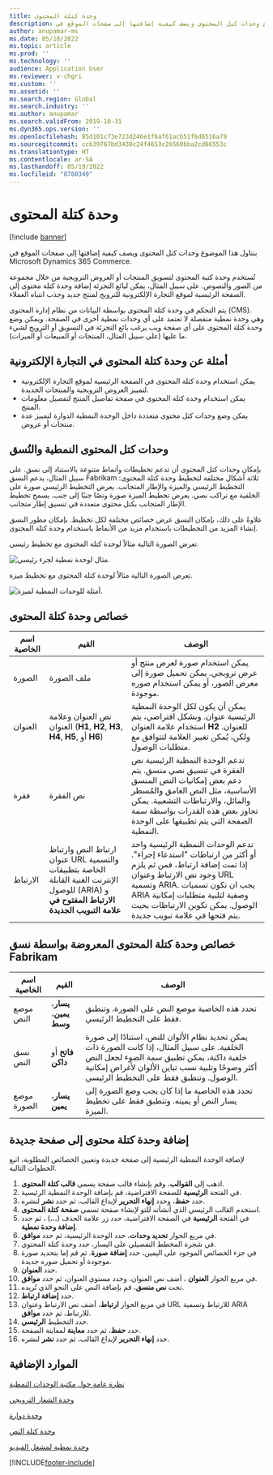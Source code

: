 ```yaml
---
title: وحدة كتلة المحتوى
description: يتناول هذا الموضوع وحدات كتل المحتوى ويصف كيفية إضافتها إلى صفحات الموقع في Microsoft Dynamics 365 Commerce.
author: anupamar-ms
ms.date: 05/18/2022
ms.topic: article
ms.prod: ''
ms.technology: ''
audience: Application User
ms.reviewer: v-chgri
ms.custom: ''
ms.assetid: ''
ms.search.region: Global
ms.search.industry: ''
ms.author: anupamar
ms.search.validFrom: 2019-10-31
ms.dyn365.ops.version: ''
ms.openlocfilehash: 85d101c73e723d246e1f6af61acb51f6d6516a79
ms.sourcegitcommit: ccb39767bd3430c24f4653c26560bba2cd66553c
ms.translationtype: HT
ms.contentlocale: ar-SA
ms.lasthandoff: 05/19/2022
ms.locfileid: "8780349"
---
```

# <a name="content-block-module"></a>وحدة كتلة المحتوى

[!include [banner](includes/banner.md)]

يتناول هذا الموضوع وحدات كتل المحتوى ويصف كيفية إضافتها إلى صفحات الموقع في Microsoft Dynamics 365 Commerce.

تُستخدم وحدة كتبة المحتوى لتسويق المنتجات أو العروض الترويجية من خلال مجموعة من الصور والنصوص. على سبيل المثال، يمكن لبائع التجزئة إضافة وحدة كتلة محتوى إلى الصفحة الرئيسية لموقع التجارة الإلكترونية للترويج لمنتج جديد وجذب انتباه العملاء.

يتم التحكم في وحدة كتلة المحتوى بواسطة البيانات من نظام إدارة المحتوى (CMS). وهي وحدة نمطية منفصلة لا تعتمد على أي وحدات نمطية أخرى في الصفحة. ويمكن وضع وحدة كتلة المحتوى على أي صفحة ويب يرغب بائع التجزئة في التسويق أو الترويج لشيء ما عليها (على سبيل المثال، المنتجات أو المبيعات أو الميزات).

## <a name="examples-of-content-block-module-in-e-commerce"></a>أمثلة عن وحدة كتلة المحتوى في التجارة الإلكترونية

- يمكن استخدام وحدة كتلة المحتوى في الصفحة الرئيسية لموقع التجارة الإلكترونية لتمييز العروض الترويجية والمنتجات الجديدة.
- يمكن استخدام وحدة كتلة المحتوى في صفحة تفاصيل المنتج لتفصيل معلومات المنتج.
- يمكن وضع وحدات كتل محتوى متعددة داخل الوحدة النمطية الدوارة‬ لتمييز عدة منتجات أو عروض.

## <a name="content-block-modules-and-themes"></a>وحدات كتل المحتوى النمطية والنُسق

بإمكان وحدات كتل المحتوى أن تدعم تخطيطات وأنماط متنوعة بالاستناد إلى نسق. على سبيل المثال، يدعم النسق Fabrikam ثلاثة أشكال مختلفة لتخطيط وحدة كتلة المحتوى: التخطيط الرئيسي والميزة والإطار المتجانب. يعرض التخطيط الرئيسي صورة على الخلفية مع تراكب نصي. يعرض تخطيط الميزة صورة ونصًا جنبًا إلى جنب. يسمح تخطيط الإطار المتجانب بكتل محتوى متعددة في تنسيق إطار متجانب.

علاوةً على ذلك، بإمكان النسق عرض خصائص مختلفة لكل تخطيط. بإمكان مطور النسق إنشاء المزيد من التخطيطات باستخدام مزيد من الأنماط باستخدام وحدة كتلة المحتوى.

تعرض الصورة التالية مثالاً لوحدة كتلة المحتوى مع تخطيط رئيسي.

![مثال لوحدة نمطية لجزء رئيسي.](./media/Hero.PNG)

تعرض الصورة التالية مثالاً لوحدة كتلة المحتوى مع تخطيط ميزة.

![أمثلة للوحدات النمطية لميزة.](./media/Feature.PNG)

## <a name="content-block-module-properties"></a>خصائص وحدة كتلة المحتوى

| اسم الخاصية  | القيم | الوصف |
|----------------|--------|-------------|
| الصورة          | ملف الصورة | يمكن استخدام صورة لعرض منتج أو عرض ترويجي. يمكن تحميل صورة إلى معرض الصور، أو يمكن استخدام صوره موجودة. |
| العنوان        | نص العنوان وعلامة العنوان (**H1**, **H2**, **H3**, **H4**, **H5**, أو **H6**) | يمكن أن يكون لكل الوحدة النمطية الرئيسية عنوان. وبشكل افتراضي، يتم استخدام علامة العنوان **H2** للعنوان. ولكن، يُمكن تغيير العلامة لتتوافق مع متطلبات الوصول. |
| فقرة      | نص الفقرة | تدعم الوحدة النمطية الرئيسية نص الفقرة في تنسيق نصي منسق. يتم دعم بعض إمكانيات النص المنسق الأساسية، مثل النص الغامق والمُسطر والمائل، والارتباطات التشعبية. يمكن تجاوز بعض هذه القدرات بواسطة سمة الصفحة التي يتم تطبيقها على الوحدة النمطية. |
| الارتباط           | ارتباط النص وارتباط عنوان URL والتسمية الخاصة بتطبيقات الإنترنت الغنية القابلة للوصول (ARIA) و **الارتباط المفتوح في علامة التبويب الجديدة** | تدعم الوحدات النمطية الرئيسية واحد أو أكثر من ارتباطات "استدعاء إجراء". إذا تمت إضافة ارتباط، فمن ثم يلزم وجود نص الارتباط وعنوان URL وتسمية ARIA. يجب ان تكون تسميات ARIA وصفية لتلبية متطلبات إمكانية الوصول. يمكن تكوين الارتباطات بحيث يتم فتحها في علامة تبويب جديدة. |

## <a name="content-block-module-properties-exposed-by-the-fabrikam-theme"></a>خصائص وحدة كتلة المحتوى المعروضة بواسطة نسق Fabrikam 

| اسم الخاصية  | القيم | ‏‏الوصف |
|----------------|--------|-------------|
| موضع النص | **يسار**، **يمين**، **وسط** | تحدد هذه الخاصية موضع النص على الصورة. وتنطبق فقط على التخطيط الرئيسي. |
| نسق النص     | **فاتح** أو **داكن** | يمكن تحديد نظام الألوان للنص، استنادًا إلى صورة الخلفية. على سبيل المثال، إذا كانت الصورة ذات خلفية داكنة، يمكن تطبيق سمة الضوء لجعل النص أكثر وضوحًا وتلبية نسب تباين الألوان لأغراض إمكانية الوصول. وتنطبق فقط على التخطيط الرئيسي.|
| موضع الصورة       | **يسار**، **يمين** | تحدد هذه الخاصية ما إذا كان يجب وضع الصورة إلى يسار النص أو يمينه. وتنطبق فقط على تخطيط الميزة.  |

## <a name="add-a-content-block-module-to-a-new-page"></a>إضافة وحدة كتلة محتوى إلى صفحة جديدة

لإضافة الوحدة النمطية الرئيسية إلى صفحة جديدة وتعيين الخصائص المطلوبة، اتبع الخطوات التالية.

1. اذهب إلى **القوالب**، وقم بإنشاء قالب صفحة يسمى **قالب كتلة المحتوى**.
1. في الفتحة **الرئيسية** للصفحة الافتراضية، قم بإضافة الوحدة النمطية الرئيسية.
1. حدد **حفظ**، وحدد **إنهاء التحرير** لإيداع القالب، ثم حدد **نشر** لنشره.
1. استخدم القالب الرئيسي الذي أنشأته للتو لإنشاء صفحة تسمى **صفحة كتلة المحتوى**.
1. في الفتحة **الرئيسية** في الصفحة الافتراضية، حدد زر علامة الحذف (**...**) ، ثم حدد **إضافة وحدة نمطية**.
1. في مربع الحوار **تحديد وحدات**، حدد الوحدة الرئيسية، ثم حدد **موافق**.
1. في شجرة المخطط التفصيلي على اليسار، حدد وحدة كتلة المحتوى.
1. في جزء الخصائص الموجود على اليمين، حدد **إضافة صورة**. ثم قم إما بتحديد صورة موجودة أو تحميل صوره جديدة.
1. حدد **‏‫العنوان‬**.
1. في مربع الحوار **العنوان** ، أضف نص العنوان، وحدد مستوي العنوان، ثم حدد **موافق**.
1. تحت **نص منسق**، قم بإضافة النص على النحو الذي تُريده.
1. حدد **إضافة ارتباط**.
1. في مربع الحوار **ارتباط**، أضف نص الارتباط وعنوان URL للارتباط وتسمية ARIA للارتباط، ثم حدد **موافق**.
1. حدد التخطيط **الرئيسي**.
1. حدد **حفظ**، ثم حدد **معاينة** لمعاينة الصفحة.
1. حدد **إنهاء التحرير** لإيداع القالب، ثم حدد **نشر** لنشره. 

## <a name="additional-resources"></a>الموارد الإضافية

[نظرة عامة حول مكتبة الوحدات النمطية](starter-kit-overview.md)

[وحدة الشعار الترويجي](add-alert.md)

[وحدة دوارة](add-carousel.md)

[وحدة كتلة النص](add-content-rich-block.md)

[وحدة نمطية لمشغل الفيديو](add-video-player.md)


[!INCLUDE[footer-include](../includes/footer-banner.md)]

